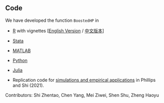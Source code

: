 <br />

## Code

We have developed the function `BoostedHP` in
  - [R](https://github.com/zhentaoshi/bHP_R_pkg/) with vignettes [[English Version](https://github.com/zhentaoshi/bHP_R_pkg/blob/master/vignettes/vignette.pdf) / [中文版本](https://github.com/zhentaoshi/bHP_R_pkg/blob/master/vignettes/vignette_bHP_CN.pdf)]
  - [Stata](https://github.com/zhentaoshi/Boosted_HP_filter/tree/master/Stata)
  - [MATLAB](https://github.com/zhentaoshi/Boosted_HP_filter/tree/master/matlab)
  - [Python](https://github.com/zhentaoshi/Boosted_HP_filter/tree/master/python)
  - [Julia](https://github.com/zhentaoshi/Boosted_HP_filter/tree/master/Julia)
  
- Replication code for [simulations and empirical applications](https://github.com/zhentaoshi/Boosted_HP_filter/tree/master/replications) in Phillips and Shi (2021).



Contributors: Shi Zhentao, Chen Yang, Mei Ziwei, Shen Shu, Zheng Haoyu


